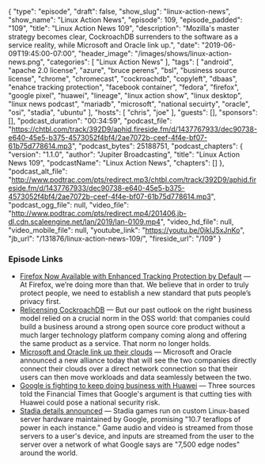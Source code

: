 {
  "type": "episode",
  "draft": false,
  "show_slug": "linux-action-news",
  "show_name": "Linux Action News",
  "episode": 109,
  "episode_padded": "109",
  "title": "Linux Action News 109",
  "description": "Mozilla's master strategy becomes clear, CockroachDB surrenders to the software as a service reality, while Microsoft and Oracle link up.",
  "date": "2019-06-09T19:45:00-07:00",
  "header_image": "/images/shows/linux-action-news.png",
  "categories": [
    "Linux Action News"
  ],
  "tags": [
    "android",
    "apache 2.0 license",
    "azure",
    "bruce perens",
    "bsl",
    "business source license",
    "chrome",
    "chromecast",
    "cockroachdb",
    "copyleft",
    "dbaas",
    "enahce tracking protection",
    "facebook container",
    "fedora",
    "firefox",
    "google pixel",
    "huawei",
    "lineage",
    "linux action show",
    "linux desktop",
    "linux news podcast",
    "mariadb",
    "microsoft",
    "national secuirty",
    "oracle",
    "osi",
    "stadia",
    "ubuntu"
  ],
  "hosts": [
    "chris",
    "joe"
  ],
  "guests": [],
  "sponsors": [],
  "podcast_duration": "00:34:59",
  "podcast_file": "https://chtbl.com/track/392D9/aphid.fireside.fm/d/1437767933/dec90738-e640-45e5-b375-4573052f4bf4/2ae7072b-ceef-4f4e-bf07-61b75d778614.mp3",
  "podcast_bytes": 25188751,
  "podcast_chapters": {
    "version": "1.1.0",
    "author": "Jupiter Broadcasting",
    "title": "Linux Action News 109",
    "podcastName": "Linux Action News",
    "chapters": []
  },
  "podcast_alt_file": "http://www.podtrac.com/pts/redirect.mp3/chtbl.com/track/392D9/aphid.fireside.fm/d/1437767933/dec90738-e640-45e5-b375-4573052f4bf4/2ae7072b-ceef-4f4e-bf07-61b75d778614.mp3",
  "podcast_ogg_file": null,
  "video_file": "http://www.podtrac.com/pts/redirect.mp4/201406.jb-dl.cdn.scaleengine.net/lan/2019/lan-0109.mp4",
  "video_hd_file": null,
  "video_mobile_file": null,
  "youtube_link": "https://youtu.be/0jkIJ5xJnKo",
  "jb_url": "/131876/linux-action-news-109/",
  "fireside_url": "/109"
}


### Episode Links

  * [Firefox Now Available with Enhanced Tracking Protection by Default](https://blog.mozilla.org/blog/2019/06/04/firefox-now-available-with-enhanced-tracking-protection-by-default/ "Firefox Now Available with Enhanced Tracking Protection by Default") — At Firefox, we’re doing more than that. We believe that in order to truly protect people, we need to establish a new standard that puts people’s privacy first.
  * [Relicensing CockroachDB](https://www.cockroachlabs.com/blog/oss-relicensing-cockroachdb/ "Relicensing CockroachDB") — But our past outlook on the right business model relied on a crucial norm in the OSS world: that companies could build a business around a strong open source core product without a much larger technology platform company coming along and offering the same product as a service. That norm no longer holds. 
  * [Microsoft and Oracle link up their clouds](https://techcrunch.com/2019/06/05/microsoft-and-oracle-link-up-their-clouds/ "Microsoft and Oracle link up their clouds") — Microsoft and Oracle announced a new alliance today that will see the two companies directly connect their clouds over a direct network connection so that their users can then move workloads and data seamlessly between the two. 
  * [Google is fighting to keep doing business with Huawei](https://www.businessinsider.com/google-is-fighting-to-keep-doing-business-with-huawei-2019-6 "Google is fighting to keep doing business with Huawei") — Three sources told the Financial Times that Google's argument is that cutting ties with Huawei could pose a national security risk.
  * [Stadia details announced](https://arstechnica.com/gaming/2019/06/google-stadia-requires-130-upfront-10-per-month-at-november-launch/ "Stadia details announced") — Stadia games run on custom Linux-based server hardware maintained by Google, promising "10.7 teraflops of power in each instance." Game audio and video is streamed from those servers to a user's device, and inputs are streamed from the user to the server over a network of what Google says are "7,500 edge nodes" around the world.


